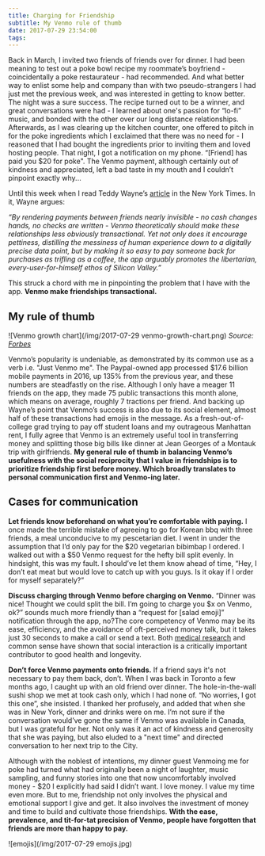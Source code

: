 ```yaml
---
title: Charging for Friendship
subtitle: My Venmo rule of thumb
date: 2017-07-29 23:54:00
tags:
---
```


Back in March, I invited two friends of friends over for dinner. I had been meaning to test out a poke bowl recipe my roommate’s boyfriend - coincidentally a poke restaurateur - had recommended. And what better way to enlist some help and company than with two pseudo-strangers I had just met the previous week, and was interested in getting to know better. The night was a sure success. The recipe turned out to be a winner, and great conversations were had - I learned about one's passion for “lo-fi” music, and bonded with the other over our long distance relationships. Afterwards, as I was clearing up the kitchen counter, one offered to pitch in for the poke ingredients which I exclaimed that there was no need for - I reasoned that I had bought the ingredients prior to inviting them and loved hosting people. That night, I got a notification on my phone. “[Friend] has paid you $20 for poke". The Venmo payment, although certainly out of kindness and appreciated, left a bad taste in my mouth and I couldn’t pinpoint exactly why... 

Until this week when I read Teddy Wayne’s [article](https://www.nytimes.com/2017/07/21/style/venmo-cheap-friends-transaction-history.html) in the New York Times. In it, Wayne argues:

<cite>“By rendering payments between friends nearly invisible - no cash changes hands, no checks are written - Venmo theoretically should make these relationships less obviously transactional. Yet not only does it encourage pettiness, distilling the messiness of human experience down to a digitally precise data point, but by making it so easy to pay someone back for purchases as trifling as a coffee, the app arguably promotes the libertarian, every-user-for-himself ethos of Silicon Valley.”</cite>

This struck a chord with me in pinpointing the problem that I have with the app. **Venmo make friendships transactional.** 

## My rule of thumb

![Venmo growth chart](/img/2017-07-29 venmo-growth-chart.png)
*Source: [Forbes](https://www.forbes.com/sites/laurengensler/2017/02/14/venmo-customer-service/#3c4ff4021cfd)*

Venmo’s popularity is undeniable, as demonstrated by its common use as a verb i.e. "Just Venmo me". The Paypal-owned app processed $17.6 billion mobile payments in 2016, up 135% from the previous year, and these numbers are steadfastly on the rise. Although I only have a meager 11 friends on the app, they made 75 public transactions this month alone, which means on average, roughly 7 tractions per friend. And backing up Wayne’s point that Venmo’s success is also due to its social element, almost half of these transactions had emojis in the message. As a fresh-out-of-college grad trying to pay off student loans and my outrageous Manhattan rent, I fully agree that Venmo is an extremely useful tool in transferring money and splitting those big bills like dinner at Jean Georges of a Montauk trip with girlfriends. **My general rule of thumb in balancing Venmo’s usefulness with the social reciprocity that I value in friendships is to prioritize friendship first before money. Which broadly translates to personal communication first and Venmo-ing later.**

## Cases for communication

**Let friends know beforehand on what you’re comfortable with paying.** I once made the terrible mistake of agreeing to go for Korean bbq with three friends, a meal unconducive to my pescetarian diet. I went in under the assumption that I’d only pay for the $20 vegetarian bibimbap I ordered. I walked out with a $50 Venmo request for the hefty bill split evenly. In hindsight, this was my fault. I should’ve let them know ahead of time, “Hey, I don’t eat meat but would love to catch up with you guys. Is it okay if I order for myself separately?” 

**Discuss charging through Venmo before charging on Venmo.** “Dinner was nice! Thought we could split the bill. I’m going to charge you $x on Venmo, ok?” sounds much more friendly than a “request for [salad emoji]” notification through the app, no?The core competency of Venmo may be its ease, efficiency, and the avoidance of oft-perceived money talk, but it takes just 30 seconds to make a call or send a text. Both [medical research](https://www.nytimes.com/2017/06/12/well/live/having-friends-is-good-for-you.html) and common sense have shown that social interaction is a critically important contributor to good health and longevity.

**Don’t force Venmo payments onto friends.** If a friend says it's not necessary to pay them back, don’t. When I was back in Toronto a few months ago, I caught up with an old friend over dinner. The hole-in-the-wall sushi shop we met at took cash only, which I had none of. “No worries, I got this one”, she insisted. I thanked her profusely, and added that when she was in New York, dinner and drinks were on me. I’m not sure if the conversation would’ve gone the same if Venmo was available in Canada, but I was grateful for her. Not only was it an act of kindness and generosity that she was paying, but also eluded to a "next time" and directed conversation to her next trip to the City.

Although with the noblest of intentions, my dinner guest Venmoing me for poke had turned what had originally been a night of laughter, music sampling, and funny stories into one that now uncomfortably involved money - $20 I explicitly had said I didn’t want. I love money. I value my time even more. But to me, friendship not only involves the physical and emotional support I give and get. It also involves the investment of money and time to build and cultivate those friendships. **With the ease, prevalence, and tit-for-tat precision of Venmo, people have forgotten that friends are more than happy to pay.** 

![emojis](/img/2017-07-29 emojis.jpg)

